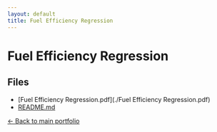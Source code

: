 ```yaml
---
layout: default
title: Fuel Efficiency Regression
---
```


# Fuel Efficiency Regression

## Files

- [Fuel Efficiency Regression.pdf](./Fuel Efficiency Regression.pdf)
- [README.md](./README.md)

[← Back to main portfolio](../index.md)
